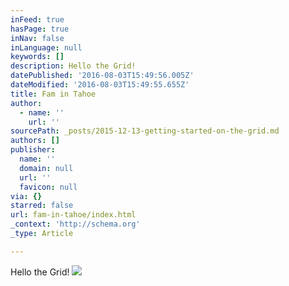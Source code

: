 ```yaml
---
inFeed: true
hasPage: true
inNav: false
inLanguage: null
keywords: []
description: Hello the Grid!
datePublished: '2016-08-03T15:49:56.005Z'
dateModified: '2016-08-03T15:49:55.655Z'
title: Fam in Tahoe
author:
  - name: ''
    url: ''
sourcePath: _posts/2015-12-13-getting-started-on-the-grid.md
authors: []
publisher:
  name: ''
  domain: null
  url: ''
  favicon: null
via: {}
starred: false
url: fam-in-tahoe/index.html
_context: 'http://schema.org'
_type: Article

---
```

Hello the Grid!
![](https://s3-us-west-2.amazonaws.com/the-grid-img/p/7fd4c7af8b040f8f833e48471baab44652da279b.jpg)